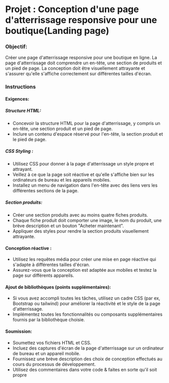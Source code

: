 # Projet : Conception d'une page d'atterrissage responsive pour une boutique(Landing page)

### Objectif:
Créer une page d'atterrissage responsive pour une boutique en ligne. 
La page d'atterrissage doit comprendre un en-tête, une section de produits et un pied de page. 
La conception doit être visuellement attrayante et s'assurer qu'elle s'affiche correctement sur différentes tailles d'écran.


### Instructions

#### Exigences:

  ##### Structure HTML:
  - Concevoir la structure HTML pour la page d'atterrissage, y compris un en-tête, une section produit et un pied de page.
  - Inclure un contenu d'espace réservé pour l'en-tête, la section produit et le pied de page.
  
  ##### CSS Styling :
  - Utilisez CSS pour donner à la page d'atterrissage un style propre et attrayant.
  - Veillez à ce que la page soit réactive et qu'elle s'affiche bien sur les ordinateurs de bureau et les appareils mobiles.
  - Installez un menu de navigation dans l'en-tête avec des liens vers les différentes sections de la page.
  
  ##### Section produits:
  - Créer une section produits avec au moins quatre fiches produits.
  - Chaque fiche produit doit comporter une image, le nom du produit, une brève description et un bouton "Acheter maintenant".
  - Appliquer des styles pour rendre la section produits visuellement attrayante.

#### Conception réactive :
- Utilisez les requêtes média pour créer une mise en page réactive qui s'adapte à différentes tailles d'écran.
- Assurez-vous que la conception est adaptée aux mobiles et testez la page sur différents appareils.

#### Ajout de bibliothèques (points supplémentaires):
- Si vous avez accompli toutes les tâches, utilisez un cadre CSS (par ex, Bootstrap ou tailwind) pour améliorer la réactivité et le style de la page d'atterrissage. 
- Implémentez toutes les fonctionnalités ou composants supplémentaires fournis par la bibliothèque choisie.

#### Soumission:
- Soumettez vos fichiers HTML et CSS.
- Incluez des captures d'écran de la page d'atterrissage sur un ordinateur de bureau et un appareil mobile.
- Fournissez une brève description des choix de conception effectués au cours du processus de développement.
- Utilisez des commentaires dans votre code &  faites en sorte qu'il soit propre
